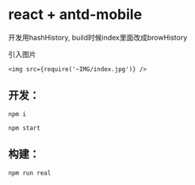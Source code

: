 # react + antd-mobile
开发用hashHistory, build时候index里面改成browHistory

引入图片
```
<img src={require('~IMG/index.jpg')} />
```

## 开发：
```
npm i

npm start
```

## 构建：

```
npm run real
```

